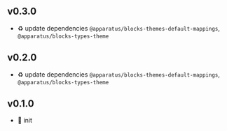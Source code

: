 ## v0.3.0

* ♻️ update dependencies `@apparatus/blocks-themes-default-mappings`, `@apparatus/blocks-types-theme`

## v0.2.0

* ♻️ update dependencies `@apparatus/blocks-themes-default-mappings`, `@apparatus/blocks-types-theme`

## v0.1.0

* 🐣 init
